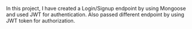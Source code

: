 In this project, I have created a Login/Signup endpoint by using Mongoose and used JWT for authentication. Also passed different endpoint by using JWT token for authorization.